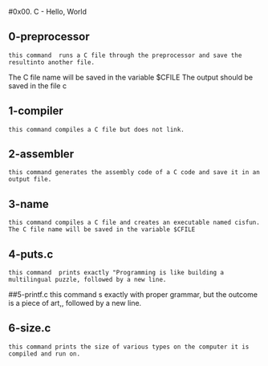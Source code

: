 #0x00. C - Hello, World
## 0-preprocessor
	this command  runs a C file through the preprocessor and save the resultinto another file.
The C file name will be saved in the variable $CFILE
The output should be saved in the file c
## 1-compiler
	this command compiles a C file but does not link.
## 2-assembler
	this command generates the assembly code of a C code and save it in an output file.
## 3-name
	this command compiles a C file and creates an executable named cisfun. The C file name will be saved in the variable $CFILE
## 4-puts.c
	this command  prints exactly "Programming is like building a multilingual puzzle, followed by a new line.
##5-printf.c
	this command s exactly with proper grammar, but the outcome is a piece of art,, followed by a new line.
## 6-size.c
	this command prints the size of various types on the computer it is compiled and run on.
